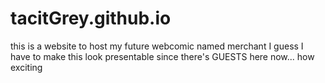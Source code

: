 # tacitGrey.github.io
this is a website to host my future webcomic named merchant
I guess I have to make this look presentable since there's GUESTS here now... how exciting
